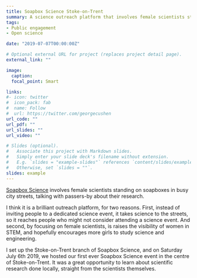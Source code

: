 ```yaml
---
title: Soapbox Science Stoke-on-Trent
summary: A science outreach platform that involves female scientists standing on soapboxes in busy city streets, talking with passers-by about their research.
tags:
- Public engagement
- Open science

date: "2019-07-07T00:00:00Z"

# Optional external URL for project (replaces project detail page).
external_link: ""

image:
  caption:
  focal_point: Smart

links:
#- icon: twitter
#  icon_pack: fab
#  name: Follow
#  url: https://twitter.com/georgecushen
url_code: ""
url_pdf: ""
url_slides: ""
url_video: ""

# Slides (optional).
#   Associate this project with Markdown slides.
#   Simply enter your slide deck's filename without extension.
#   E.g. `slides = "example-slides"` references `content/slides/example-slides.md`.
#   Otherwise, set `slides = ""`.
slides: example
---
```


[Soapbox Science](https://soapboxscience.org/) involves female scientists standing on soapboxes in busy city streets, talking with passers-by about their research.

I think it is a brilliant outreach platform, for two reasons. First, instead of inviting people to a dedicated science event, it takes science to the streets, so it reaches people who might not consider attending a science event. And second, by focusing on female scientists, is raises the visibility of women in STEM, and hopefully encourages more girls to study science and engineering.

I set up the Stoke-on-Trent branch of Soapbox Science, and on Saturday July 6th 2019, we hosted our first ever Soapbox Science event in the centre of Stoke-on-Trent. It was a great opportunity to learn about scientific research done locally, straight from the scientists themselves.
